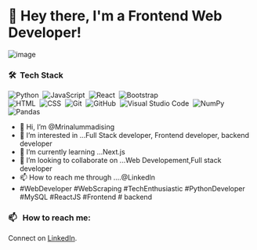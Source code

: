 # 👋 Hey there, I'm a Frontend Web Developer!

![image](https://user-images.githubusercontent.com/56738141/186486128-a67ee896-647f-4a1e-902d-30961b2b5c21.png) 

<!--[![](https://visitcount.itsvg.in/api?id=mrinal&label=Profile%20Views&color=1&icon=0&pretty=false)](https://visitcount.itsvg.in) -->


### 🛠 &nbsp;Tech Stack

![Python](https://img.shields.io/badge/-Python-05122A?style=flat&logo=python)&nbsp;
![JavaScript](https://img.shields.io/badge/-JavaScript-05122A?style=flat&logo=javascript)&nbsp;
![React](https://img.shields.io/badge/-React-05122A?style=flat&logo=react)&nbsp;
![Bootstrap](https://img.shields.io/badge/-Bootstrap-05122A?style=flat&logo=bootstrap&logoColor=563D7C)\
![HTML](https://img.shields.io/badge/-HTML-05122A?style=flat&logo=HTML5)&nbsp;
![CSS](https://img.shields.io/badge/-CSS-05122A?style=flat&logo=CSS3&logoColor=1572B6)&nbsp;
![Git](https://img.shields.io/badge/-Git-05122A?style=flat&logo=git)&nbsp;
![GitHub](https://img.shields.io/badge/-GitHub-05122A?style=flat&logo=github)&nbsp;
![Visual Studio Code](https://img.shields.io/badge/-Visual%20Studio%20Code-05122A?style=flat&logo=visual-studio-code&logoColor=007ACC)&nbsp;
![NumPy](https://img.shields.io/badge/numpy%20-%23013243.svg?&style=flat&logo=numpy&logoColor=white)&nbsp;
![Pandas](https://img.shields.io/badge/pandas%20-%23150458.svg?&style=flat&logo=pandas&logoColor=white)&nbsp;


- 👋 Hi, I’m @Mrinalummadising
- 👀 I’m interested in ...Full Stack developer, Frontend developer, backend developer 
- 🌱 I’m currently learning ...Next.js 
- 💞️ I’m looking to collaborate on ...Web Developement,Full stack developer 
- 📫 How to reach me through ....@Linkedln
- #WebDeveloper #WebScraping #TechEnthusiastic #PythonDeveloper
#MySQL #ReactJS #Frontend # backend 

<!---
Mrinalummadising/Mrinalummadising is a ✨ special ✨ repository because its `README.md` (this file) appears on your GitHub profile.
You can click the Preview link to take a look at your changes.
--->

### 📫 &nbsp; How to reach me:


<!--<a href="https://www.linkedin.com/in/mrinal-ummadising-08a82b156/"><img alt="LinkedIn" src="https://img.shields.io/badge/linkedin%20-%230077B5.svg?&style=flat&logo=linkedin&logoColor=white"/></a> &nbsp;-->
Connect on [LinkedIn](https://www.linkedin.com/in/mrinal-ummadising-08a82b156/).
